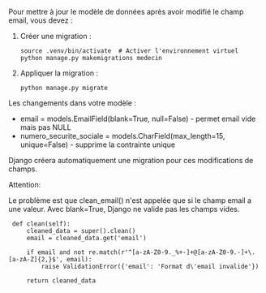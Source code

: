 Pour mettre à jour le modèle de données après avoir modifié le champ email, vous devez :
1. Créer une migration :
    ```
    source .venv/bin/activate  # Activer l'environnement virtuel
    python manage.py makemigrations medecin
    ```
2. Appliquer la migration :
    ```
    python manage.py migrate
   ```
   
Les changements dans votre modèle :

* email = models.EmailField(blank=True, null=False) - permet email vide mais pas NULL 
* numero_securite_sociale = models.CharField(max_length=15, unique=False) - supprime la contrainte unique

Django créera automatiquement une migration pour ces modifications de champs.

Attention:

Le problème est que clean_email() n'est appelée que si le champ email a une valeur. Avec blank=True, Django ne valide pas les champs vides.

   ```
    def clean(self):
        cleaned_data = super().clean()
        email = cleaned_data.get('email')
        
        if email and not re.match(r'^[a-zA-Z0-9._%+-]+@[a-zA-Z0-9.-]+\.[a-zA-Z]{2,}$', email):
            raise ValidationError({'email': 'Format d\'email invalide'})
        
        return cleaned_data
   ```